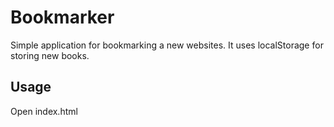 # Bookmarker

Simple application for bookmarking a new websites. It uses localStorage for storing new books.

## Usage

Open index.html
